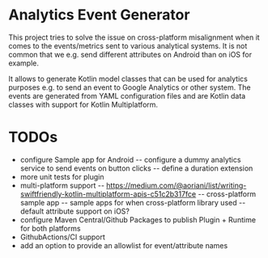 # Analytics Event Generator

This project tries to solve the issue on cross-platform misalignment when it comes to the events/metrics sent to various analytical systems.
It is not common that we e.g. send different attributes on Android than on iOS for example.

It allows to generate Kotlin model classes that can be used for analytics purposes e.g. to send
an event to Google Analytics or other system. The events are generated from YAML configuration files
and are Kotlin data classes with support for Kotlin Multiplatform.

# TODOs

- configure Sample app for Android
-- configure a dummy analytics service to send events on button clicks
-- define a duration extension
- more unit tests for plugin
- multi-platform support
  -- https://medium.com/@aoriani/list/writing-swiftfriendly-kotlin-multiplatform-apis-c51c2b317fce
  -- cross-platform sample app
  -- sample apps for when cross-platform library used 
  -- default attribute support on iOS? 
- configure Maven Central/Github Packages to publish Plugin + Runtime for both platforms
- GithubActions/CI support
- add an option to provide an allowlist for event/attribute names

